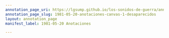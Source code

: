 ```yaml
---
annotation_page_uri: https://lgsump.github.io/los-sonidos-de-guerra/annotations/1981-05-20-anotaciones-canvas-1-desaparecidos.json
annotation_page_slug: 1981-05-20-anotaciones-canvas-1-desaparecidos
layout: annotation_page
manifest_label: 1981-05-20 Anotaciones

---
```

